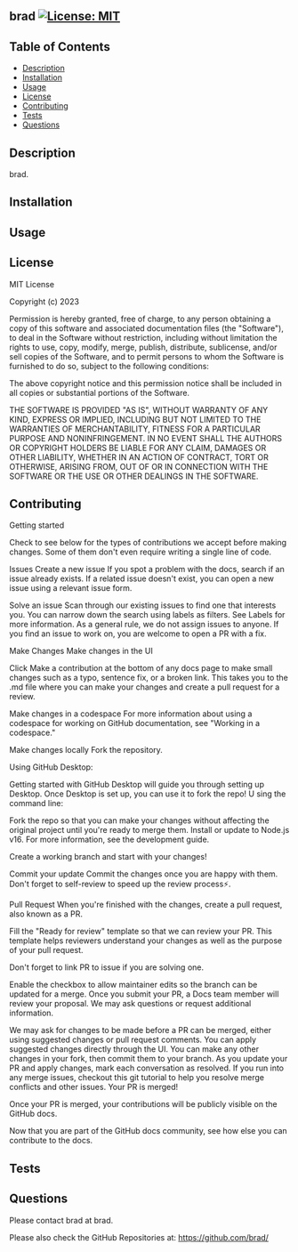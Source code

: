 ## **brad**        [![License: MIT](https://img.shields.io/badge/License-MIT-yellow.svg)](https://opensource.org/licenses/MIT)
    
 ## **Table of Contents**
  
* [Description](#description)
* [Installation](#installation)
* [Usage](#usage)
* [License](#license)
* [Contributing](#contributing)
* [Tests](#tests)
* [Questions](#questions)

## **Description**

  brad.

## **Installation**

## **Usage** 

## **License**

MIT License

Copyright (c) 2023 

Permission is hereby granted, free of charge, to any person obtaining a copy
of this software and associated documentation files (the "Software"), to deal
in the Software without restriction, including without limitation the rights
to use, copy, modify, merge, publish, distribute, sublicense, and/or sell
copies of the Software, and to permit persons to whom the Software is
furnished to do so, subject to the following conditions:

The above copyright notice and this permission notice shall be included in all
copies or substantial portions of the Software.

THE SOFTWARE IS PROVIDED "AS IS", WITHOUT WARRANTY OF ANY KIND, EXPRESS OR
IMPLIED, INCLUDING BUT NOT LIMITED TO THE WARRANTIES OF MERCHANTABILITY,
FITNESS FOR A PARTICULAR PURPOSE AND NONINFRINGEMENT. IN NO EVENT SHALL THE
AUTHORS OR COPYRIGHT HOLDERS BE LIABLE FOR ANY CLAIM, DAMAGES OR OTHER
LIABILITY, WHETHER IN AN ACTION OF CONTRACT, TORT OR OTHERWISE, ARISING FROM,
OUT OF OR IN CONNECTION WITH THE SOFTWARE OR THE USE OR OTHER DEALINGS IN THE
SOFTWARE.


## **Contributing**


Getting started

Check to see below for the types of contributions we accept before making changes. Some of them don't even require writing a single line of code.

Issues
Create a new issue
If you spot a problem with the docs, search if an issue already exists. If a related issue doesn't exist, you can open a new issue using a relevant issue form.

Solve an issue
Scan through our existing issues to find one that interests you. You can narrow down the search using labels as filters. See Labels for more information. As a general rule, we do not assign issues to anyone. If you find an issue to work on, you are welcome to open a PR with a fix.

Make Changes
Make changes in the UI

Click Make a contribution at the bottom of any docs page to make small changes such as a typo, sentence fix, or a broken link. This takes you to the .md file where you can make your changes and create a pull request for a review.

Make changes in a codespace
For more information about using a codespace for working on GitHub documentation, see "Working in a codespace."

Make changes locally
Fork the repository.

Using GitHub Desktop:

Getting started with GitHub Desktop will guide you through setting up Desktop.
Once Desktop is set up, you can use it to fork the repo!
U
sing the command line:

Fork the repo so that you can make your changes without affecting the original project until you're ready to merge them.
Install or update to Node.js v16. For more information, see the development guide.

Create a working branch and start with your changes!

Commit your update
Commit the changes once you are happy with them. Don't forget to self-review to speed up the review process⚡.

Pull Request
When you're finished with the changes, create a pull request, also known as a PR.

Fill the "Ready for review" template so that we can review your PR. This template helps reviewers understand your changes as well as the purpose of your pull request.

Don't forget to link PR to issue if you are solving one.

Enable the checkbox to allow maintainer edits so the branch can be updated for a merge. Once you submit your PR, a Docs team member will review your proposal. We may ask questions or request additional information.

We may ask for changes to be made before a PR can be merged, either using suggested changes or pull request comments. You can apply suggested changes directly through the UI. You can make any other changes in your fork, then commit them to your branch.
As you update your PR and apply changes, mark each conversation as resolved.
If you run into any merge issues, checkout this git tutorial to help you resolve merge conflicts and other issues.
Your PR is merged!

Once your PR is merged, your contributions will be publicly visible on the GitHub docs.

Now that you are part of the GitHub docs community, see how else you can contribute to the docs.



## **Tests**
  
## **Questions**

Please contact brad at brad.

Please also check the GitHub Repositories at: https://github.com/brad/


  